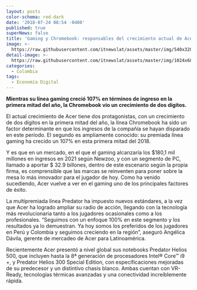 ```yaml
---
layout: posts
color-schema: red-dark
date: '2018-07-24 08:54 -0400'
published: true
superNews: false
title: 'Gaming y Chromebook: responsables del crecimiento actual de Acer'
image: >-
  https://raw.githubusercontent.com/itnewslat/assets/master/img/540x320/Acer-Gaming-p.jpg
detail-image: >-
  https://raw.githubusercontent.com/itnewslat/assets/master/img/1024x680/Acer-Gaming-g.jpg
categories:
  - Colombia
tags:
  - Economía Digital
---
```

**Mientras su línea gaming creció 107% en términos de ingreso en la primera mitad del año, la Chromebook vio un crecimiento de dos dígitos.**

El actual crecimiento de Acer tiene dos protagonistas, con un crecimiento de dos dígitos en la primera mitad del año, la línea Chromebook ha sido un factor determinante en que los ingresos de la compañía se hayan disparado en este período. El segundo es ampliamente conocido: su premiada línea gaming ha crecido un 107% en esta primera mitad del 2018.

Y es que en un mercado, en el que el gaming alcanzaría los $180,1 mil millones en ingresos en 2021 según Newzoo, y con un segmento de PC, llamado a aportar $ 32.9 billones, dentro de este escenario según la propia firma, es comprensible que las marcas se reinventen para poner sobre la mesa lo más innovador para el jugador de hoy. Como ha venido sucediendo, Acer vuelve a ver en el gaming uno de los principales factores de éxito.

La multipremiada línea Predator ha impuesto nuevos estándares, a la vez que Acer ha logrado ampliar su radio de acción, llegando con la tecnología más revolucionaria tanto a los jugadores ocasionales como a los profesionales. “Seguimos con un enfoque 100% en este segmento y los resultados ya lo demuestran. Ya hoy somos los preferidos de los jugadores en Perú y Colombia y seguimos creciendo en la región”, aseguró Angélica Dávila, gerente de mercadeo de Acer para Latinoamérica.

Recientemente Acer presentó a nivel global sus notebooks Predator Helios 500, que incluyen hasta la 8ª generación de procesadores Intel® Core™ i9 +, y Predator Helios 300 Special Edition, con especificaciones mejoradas de su predecesor y un distintivo chasis blanco. Ambas cuentan con VR-Ready, tecnologías térmicas avanzadas y una conectividad increíblemente rápida.